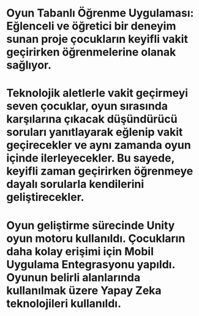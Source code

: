 # Oyun Tabanlı Öğrenme Uygulaması: Eğlenceli ve öğretici bir deneyim sunan proje çocukların keyifli vakit geçirirken öğrenmelerine olanak sağlıyor.
# Teknolojik aletlerle vakit geçirmeyi seven çocuklar, oyun sırasında karşılarına çıkacak düşündürücü soruları yanıtlayarak eğlenip vakit geçirecekler ve aynı zamanda oyun içinde ilerleyecekler. Bu sayede, keyifli zaman geçirirken öğrenmeye dayalı sorularla kendilerini geliştirecekler.
 # Oyun geliştirme sürecinde Unity oyun motoru kullanıldı. Çocukların daha kolay erişimi için Mobil Uygulama Entegrasyonu yapıldı. Oyunun belirli alanlarında kullanılmak üzere Yapay Zeka teknolojileri kullanıldı.
 
